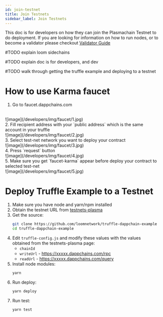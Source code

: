 ```yaml
---
id: join-testnet
title: Join Testnets
sidebar_label: Join Testnets
---
```


This doc is for developers on how they can join the Plasmachain Testnet to do deployment. If you are looking for information on how to run nodes, or to become a validator please checkout [Validator Guide](validator.html)

#TODO explain loom sidechains

#TODO explain doc is for developers, and dev

#TODO walk through getting the truffle example and deploying to a testnet


# How to use Karma faucet
  
1. Go to faucet.dappchains.com
<br/>
![image](/developers/img/faucet/1.jpg)
<br/>
2. Fill recipient address with your `public address` which is the same account in your truffle
<br/>
![image](/developers/img/faucet/2.jpg)
<br/>
3. Select test-net network you want to deploy your contract
<br/>
![image](/developers/img/faucet/3.jpg)
<br/>
4. Press `request` button
<br/>
![image](/developers/img/faucet/4.jpg)
<br/>
5. Make sure you get `faucet-karma` appear before deploy your contract to selected test-net
<br/>
![image](/developers/img/faucet/5.jpg)


# Deploy Truffle Example to a Testnet

1. Make sure you have node and yarn/npm installed
1. Obtain the testnet URL from [testnets-plasma](testsnets-plasma.html)
1. Get the source:
    ```bash
    git clone https://github.com/loomnetwork/truffle-dappchain-example
    cd truffle-dappchain-example
    ```
1. Edit `truffle-config.js` and modify these values with the values obtained from the testnets-plasma page:
    * `chainId`
    * `writeUrl` - https://xxxxx.dappchains.com/rpc
    * `readUrl` - https://xxxxx.dappchains.com/query
1. Install node modules:
    ```bash
    yarn
    ```
1. Run deploy:
    ```bash
    yarn deploy
    ```
1. Run test:
    ```bash
    yarn test
    ```
